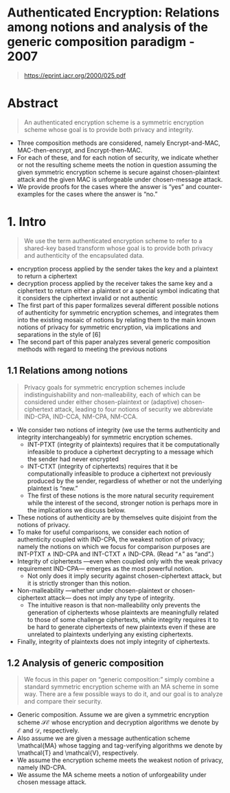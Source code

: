 # Authenticated Encryption: Relations among notions and analysis of the generic composition paradigm - 2007
> https://eprint.iacr.org/2000/025.pdf

# Abstract
> An authenticated encryption scheme is a symmetric encryption scheme whose goal is to provide both privacy and integrity.

- Three composition methods are considered, namely Encrypt-and-MAC, MAC-then-encrypt, and Encrypt-then-MAC.
- For each of these, and for each notion of security, we indicate whether or not the resulting scheme meets the notion in question assuming the given symmetric encryption scheme is secure against chosen-plaintext attack and the given MAC is unforgeable under chosen-message attack.
- We provide proofs for the cases where the answer is “yes” and counter-examples for the cases where the answer is “no.”

# 1. Intro
> We use the term authenticated encryption scheme to refer to a shared-key based transform whose goal is to provide both privacy and authenticity of the encapsulated data.

- encryption process applied by the sender takes the key and a plaintext to return a ciphertext
- decryption process applied by the receiver takes the same key and a ciphertext to return either a plaintext or a special symbol indicating that it considers the ciphertext invalid or not authentic
- The first part of this paper formalizes several different possible notions of authenticity for symmetric encryption schemes, and integrates them into the existing mosaic of notions by relating them to the main known notions of privacy for symmetric encryption, via implications and separations in the style of [6] 
- The second part of this paper analyzes several generic composition methods with regard to meeting the previous notions

## 1.1 Relations among notions
> Privacy goals for symmetric encryption schemes include indistinguishability and non-malleability, each of which can be considered under either chosen-plaintext or (adaptive) chosen-ciphertext attack, leading to four notions of security we abbreviate IND-CPA, IND-CCA, NM-CPA, NM-CCA.

- We consider two notions of integrity (we use the terms authenticity and integrity interchangeably) for symmetric encryption schemes.
	- INT-PTXT (integrity of plaintexts) requires that it be computationally infeasible to produce a ciphertext decrypting to a message which the sender had never encrypted
	- INT-CTXT (integrity of ciphertexts) requires that it be computationally infeasible to produce a ciphertext not previously produced by the sender, regardless of whether or not the underlying plaintext is “new.”
	- The first of these notions is the more natural security requirement while the interest of the second, stronger notion is perhaps more in the implications we discuss below.
- These notions of authenticity are by themselves quite disjoint from the notions of privacy.
- To make for useful comparisons, we consider each notion of authenticity coupled with IND-CPA, the weakest notion of privacy; namely the notions on which we focus for comparison purposes are INT-PTXT ∧ IND-CPA and INT-CTXT ∧ IND-CPA. (Read “∧” as “and”.)
- Integrity of ciphertexts —even when coupled only with the weak privacy requirement IND-CPA— emerges as the most powerful notion.
	- Not only does it imply security against chosen-ciphertext attack, but it is strictly stronger than this notion.
- Non-malleability —whether under chosen-plaintext or chosen-ciphertext attack— does not imply any type of integrity. 
	- The intuitive reason is that non-malleability only prevents the generation of ciphertexts whose plaintexts are meaningfully related to those of some challenge ciphertexts, while integrity requires it to be hard to generate ciphertexts of new plaintexts even if these are unrelated to plaintexts underlying any existing ciphertexts.
- Finally, integrity of plaintexts does not imply integrity of ciphertexts.

## 1.2 Analysis of generic composition
> We focus in this paper on “generic composition:” simply combine a standard symmetric encryption scheme with an MA scheme in some way. There are a few possible ways to do it, and our goal is to analyze and compare their security.

- Generic composition. Assume we are given a symmetric encryption scheme $\mathcal{SE}$ whose encryption and decryption algorithms we denote by $\mathcal{E}$ and $\mathcal{D}$, respectively.
- Also assume we are given a message authentication scheme \mathcal{MA} whose tagging and tag-verifying algorithms we denote by \mathcal{T} and \mathcal{V}, respectively.
- We assume the encryption scheme meets the weakest notion of privacy, namely IND-CPA.
- We assume the MA scheme meets a notion of unforgeability under chosen message attack.